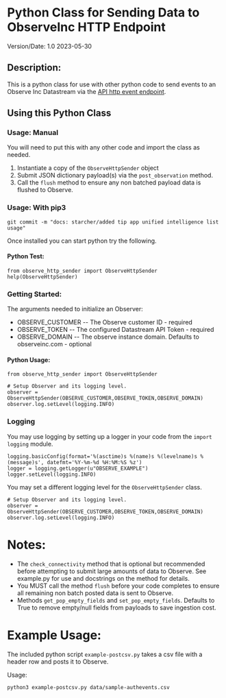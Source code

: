 # Python Class for Sending Data to ObserveInc HTTP Endpoint

Version/Date: 1.0 2023-05-30

## Description:

This is a python class for use with other python code to send events to an Observe Inc Datastream via the [API http event endpoint](https://docs.observeinc.com/en/latest/content/data-ingestion/endpoints/http.html).

## Using this Python Class

### Usage: Manual

You will need to put this with any other code and import the class as needed.
1. Instantiate a copy of the `ObserveHttpSender` object
1. Submit JSON dictionary payload(s) via the `post_observation` method.
1. Call the `flush` method to ensure any non batched payload data is flushed to Observe.

### Usage: With pip3

    git commit -m "docs: starcher/added tip app unified intelligence list usage"

Once installed you can start python try the following.

#### Python Test:

    from observe_http_sender import ObserveHttpSender 
    help(ObserveHttpSender)

### Getting Started:

The arguments needed to initialize an Observer:

* OBSERVE_CUSTOMER -- The Observe customer ID - required
* OBSERVE_TOKEN -- The configured Datastream API Token - required
* OBSERVE_DOMAIN -- The observe instance domain. Defaults to observeinc.com - optional

#### Python Usage:

    from observe_http_sender import ObserveHttpSender

    # Setup Observer and its logging level.
    observer = ObserveHttpSender(OBSERVE_CUSTOMER,OBSERVE_TOKEN,OBSERVE_DOMAIN)
    observer.log.setLevel(logging.INFO)

### Logging

You may use logging by setting up a logger in your code from the `import logging` module.

    logging.basicConfig(format='%(asctime)s %(name)s %(levelname)s %(message)s', datefmt='%Y-%m-%d %H:%M:%S %z')
    logger = logging.getLogger(u"OBSERVE_EXAMPLE")
    logger.setLevel(logging.INFO)

You may set a different logging level for the `ObserveHttpSender` class.

    # Setup Observer and its logging level.
    observer = ObserveHttpSender(OBSERVE_CUSTOMER,OBSERVE_TOKEN,OBSERVE_DOMAIN)
    observer.log.setLevel(logging.INFO)
    
# Notes:

* The `check_connectivity` method that is optional but recommended before attempting to submit large amounts of data to Observe. See example.py for use and docstrings on the method for details.
* You MUST call the method `flush` before your code completes to ensure all remaining non batch posted data is sent to Observe.
* Methods `get_pop_empty_fields` and `set_pop_empty_fields`. Defaults to True to remove empty/null fields from payloads to save ingestion cost.

# Example Usage:

The included python script `example-postcsv.py` takes a csv file with a header row and posts it to Observe.

Usage: 

    python3 example-postcsv.py data/sample-authevents.csv

